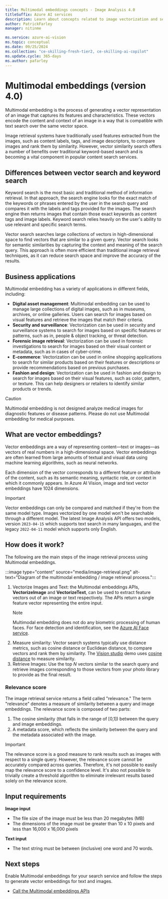 ```yaml
---
title: Multimodal embeddings concepts - Image Analysis 4.0
titleSuffix: Azure AI services
description: Learn about concepts related to image vectorization and search/retrieval using the Image Analysis 4.0 API.
author: PatrickFarley
manager: nitinme

ms.service: azure-ai-vision
ms.topic: conceptual
ms.date: 09/25/2024
ms.collection: "ce-skilling-fresh-tier2, ce-skilling-ai-copilot"
ms.update.cycle: 365-days
ms.author: pafarley
---
```


# Multimodal embeddings (version 4.0)

Multimodal embedding is the process of generating a vector representation of an image that captures its features and characteristics. These vectors encode the content and context of an image in a way that is compatible with text search over the same vector space.

Image retrieval systems have traditionally used features extracted from the images, such as content labels, tags, and image descriptors, to compare images and rank them by similarity. However, vector similarity search offers a number of benefits over traditional keyword-based search and is becoming a vital component in popular content search services.

## Differences between vector search and keyword search

Keyword search is the most basic and traditional method of information retrieval. In that approach, the search engine looks for the exact match of the keywords or phrases entered by the user in the search query and compares it with the labels and tags provided for the images. The search engine then returns images that contain those exact keywords as content tags and image labels. Keyword search relies heavily on the user's ability to use relevant and specific search terms.

Vector search searches large collections of vectors in high-dimensional space to find vectors that are similar to a given query. Vector search looks for semantic similarities by capturing the context and meaning of the search query. This approach is often more efficient than traditional image retrieval techniques, as it can reduce search space and improve the accuracy of the results.

## Business applications

Multimodal embedding has a variety of applications in different fields, including: 

- **Digital asset management**: Multimodal embedding can be used to manage large collections of digital images, such as in museums, archives, or online galleries. Users can search for images based on visual features and retrieve the images that match their criteria.
- **Security and surveillance**: Vectorization can be used in security and surveillance systems to search for images based on specific features or patterns, such as in, people & object tracking, or threat detection. 
- **Forensic image retrieval**: Vectorization can be used in forensic investigations to search for images based on their visual content or metadata, such as in cases of cyber-crime.
- **E-commerce**: Vectorization can be used in online shopping applications to search for similar products based on their features or descriptions or provide recommendations based on previous purchases.
- **Fashion and design**: Vectorization can be used in fashion and design to search for images based on their visual features, such as color, pattern, or texture. This can help designers or retailers to identify similar products or trends.

> [!CAUTION]
> Multimodal embedding is not designed analyze medical images for diagnostic features or disease patterns. Please do not use Multimodal embedding for medical purposes.

## What are vector embeddings? 

Vector embeddings are a way of representing content&mdash;text or images&mdash;as vectors of real numbers in a high-dimensional space. Vector embeddings are often learned from large amounts of textual and visual data using machine learning algorithms, such as neural networks. 

Each dimension of the vector corresponds to a different feature or attribute of the content, such as its semantic meaning, syntactic role, or context in which it commonly appears. In Azure AI Vision, image and text vector embeddings have 1024 dimensions.

> [!IMPORTANT]
> Vector embeddings can only be compared and matched if they're from the same model type. Images vectorized by one model won't be searchable through a different model. The latest Image Analysis API offers two models, version `2023-04-15` which supports text search in many languages, and the legacy `2022-04-11` model which supports only English.

## How does it work? 

The following are the main steps of the image retrieval process using Multimodal embeddings.

:::image type="content" source="media/image-retrieval.png" alt-text="Diagram of the multimodal embedding / image retrieval process.":::

1. Vectorize Images and Text: the Multimodal embeddings APIs, **VectorizeImage** and **VectorizeText**, can be used to extract feature vectors out of an image or text respectively. The APIs return a single feature vector representing the entire input.
   > [!NOTE]
   > Multimodal embedding does not do any biometric processing of human faces. For face detection and identification, see the [Azure AI Face service](./overview-identity.md).
1. Measure similarity: Vector search systems typically use distance metrics, such as cosine distance or Euclidean distance, to compare vectors and rank them by similarity. The [Vision studio](https://portal.vision.cognitive.azure.com/) demo uses [cosine distance](./how-to/image-retrieval.md#calculate-vector-similarity) to measure similarity.  
1. Retrieve Images: Use the top _N_ vectors similar to the search query and retrieve images corresponding to those vectors from your photo library to  provide as the final result.

### Relevance score 

The image retrieval service returns a field called "relevance." The term "relevance" denotes a measure of similarity between a query and image embeddings. The relevance score is composed of two parts:
1. The cosine similarity (that falls in the range of [0,1]) between the query and image embeddings.
1. A metadata score, which reflects the similarity between the query and the metadata associated with the image.

> [!IMPORTANT]
> The relevance score is a good measure to rank results such as images with respect to a single query. However, the relevance score cannot be accurately compared across queries. Therefore, it's not possible to easily map the relevance score to a confidence level. It's also not possible to trivially create a threshold algorithm to eliminate irrelevant results based solely on the relevance score. 

## Input requirements

**Image input**
- The file size of the image must be less than 20 megabytes (MB)
- The dimensions of the image must be greater than 10 x 10 pixels and less than 16,000 x 16,000 pixels

**Text input**
- The text string must be between (inclusive) one word and 70 words.

## Next steps

Enable Multimodal embeddings for your search service and follow the steps to generate vector embeddings for text and images.  
* [Call the Multimodal embeddings APIs](./how-to/image-retrieval.md)


